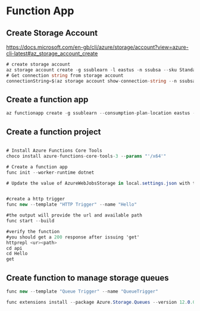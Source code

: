 # Function App


## Create Storage Account
https://docs.microsoft.com/en-gb/cli/azure/storage/account?view=azure-cli-latest#az_storage_account_create
```c#
# create storage account
az storage account create -g ssublearn -l eastus -n ssubsa --sku Standard_LRS
# Get connection string from storage account
connectionString=$(az storage account show-connection-string --n ssubsa -g ssublearn)
```

## Create a function app
```c#
az functionapp create -g ssublearn --consumption-plan-location eastus -n ssubFunc --os-type Linux --runtime dotnet --functions-version 3 --storage-account ssubsa
```

## Create a function project
```c#

# Install Azure Functions Core Tools
choco install azure-functions-core-tools-3 --params "'/x64'"

# Create a function app
func init --worker-runtime dotnet

# Update the value of AzureWebJobsStorage in local.settings.json with the connection string


#create a http trigger
func new --template "HTTP Trigger" --name "Hello"

#the output will provide the url and available path
func start --build

#verify the function
#you should get a 200 response after issuing 'get'
httprepl <ur><path>
cd api
cd Hello
get
```

## Create function to manage storage queues
```c#
func new --template "Queue Trigger" --name "QueueTrigger"

func extensions install --package Azure.Storage.Queues --version 12.0.0

```


